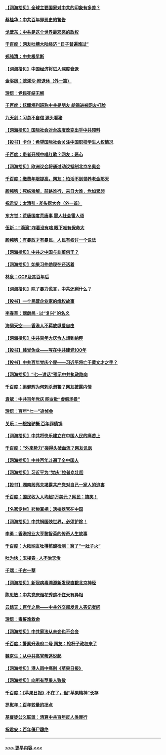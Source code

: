 #### [【网海拾贝】全球主要国家对中共的印象有多差？](../pages/nsc993/n13085788.md?t=07140701) 
#### [蔡桂华：中共百年罪恶史的警告](../pages/nsc993/n13085715.md?t=07140701) 
#### [戈壁东：中共是这个世界最邪恶的政权](../pages/nsc993/n13085641.md?t=07140701) 
#### [千百度：网友吐槽大陆经济 “日子普遍难过”](../pages/nsc993/n13085475.md?t=07140701) 
#### [郑纯清：中共根早断](../pages/nsc993/n13084579.md?t=07140701) 
#### [【网海拾贝】中国经济将进入深度衰退](../pages/nsc993/n13082552.md?t=07140701) 
#### [金浴凤：浣溪沙·盼退休（外一篇）](../pages/nsc993/n13081560.md?t=07140701) 
#### [理悟：党民死结无解](../pages/nsc993/n13081552.md?t=07140701) 
#### [千百度：炫耀塔利班称中共是朋友  胡锡进被网友打脸](../pages/nsc993/n13081538.md?t=07140701) 
#### [九天剑：习总不自信 源头看猪](../pages/nsc993/n13081197.md?t=07140701) 
#### [【网海拾贝】国际社会对台态度改变出乎中共预料](../pages/nsc993/n13080968.md?t=07140701) 
#### [【投书】卡尔：希望国际社会关注中国职校学生人权情况](../pages/nsc993/n13080410.md?t=07140701) 
#### [千百度：患者开颅中唱红歌？网友：恶心](../pages/nsc993/n13080377.md?t=07140701) 
#### [【网海拾贝】欧洲议会将通过动议抵制北京冬奥会](../pages/nsc993/n13078156.md?t=07140701) 
#### [千百度：缴费年限提高，网友：怕活不到领养老金那天](../pages/nsc993/n13078088.md?t=07140701) 
#### [颜纯钩：死结难解，前路难行，来日大难，危如累卵](../pages/nsc993/n13077179.md?t=07140701) 
#### [祝君安：太清引 · 斧头帮大会（外一首）](../pages/nsc993/n13077162.md?t=07140701) 
#### [东方觉：荒唐国度荒唐事 雷人社会雷人语](../pages/nsc993/n13075917.md?t=07140701) 
#### [伍新：“滴滴”咋着没有啥 眼下唯有保命大](../pages/nsc993/n13075894.md?t=07140701) 
#### [颜纯钩：有暴政才有暴民，人民有权讨一个说法](../pages/nsc993/n13075734.md?t=07140701) 
#### [【网海拾贝】中共之中国与韭菜何干？](../pages/nsc993/n13075428.md?t=07140701) 
#### [【网海拾贝】如果习仲勋现在还活着](../pages/nsc993/n13073410.md?t=07140701) 
#### [林泉：CCP及其百年后](../pages/nsc993/n13073226.md?t=07140701) 
#### [【网海拾贝】除了暴力谎言，中共还剩什么？](../pages/nsc993/n13071082.md?t=07140701) 
#### [【投书】一个民营企业家的维权故事](../pages/nsc993/n13070932.md?t=07140701) 
#### [李春草：瑞鹧鸪 · 以“复兴”的名义](../pages/nsc993/n13069984.md?t=07140701) 
#### [海阔天空——香港人不羁放纵爱自由](../pages/nsc993/n13069407.md?t=07140701) 
#### [【网海拾贝】中共百年大庆令人想到纳粹](../pages/nsc993/n13068483.md?t=07140701) 
#### [【投书】贱党伪业——写在中共建党100年](../pages/nsc993/n13067843.md?t=07140701) 
#### [【投书】中共百年党庆个屁——习近平将亡于黄文才之手？](../pages/nsc993/n13067425.md?t=07140701) 
#### [【网海拾贝】“七一讲话”预示中共执政路向](../pages/nsc993/n13066434.md?t=07140701) 
#### [千百度：梁健辉为何刺杀港警？网友披露内情](../pages/nsc993/n13066979.md?t=07140701) 
#### [袁斌：中共百年党庆 网友批“虚假场景”](../pages/nsc993/n13066385.md?t=07140701) 
#### [理悟：百年“七一”追悼会](../pages/nsc993/n13066106.md?t=07140701) 
#### [关乐：一根拴驴橛 百年罪债锅](../pages/nsc993/n13066089.md?t=07140701) 
#### [【网海拾贝】中共将快乐建立在中国人民的痛苦上](../pages/nsc993/n13064939.md?t=07140701) 
#### [千百度：“外来势力”碰得头破血流？网友讥讽](../pages/nsc993/n13064878.md?t=07140701) 
#### [【网海拾贝】中共百年斗遍了全中国人](../pages/nsc993/n13060020.md?t=07140701) 
#### [【网海拾贝】习近平为“党庆”拉普京壮胆](../pages/nsc993/n13057781.md?t=07140701) 
#### [【投书】湖南殷亮夫揭露共产党对自己一家人的迫害](../pages/nsc993/n13057744.md?t=07140701) 
#### [千百度：国民收入人均超1万美元？网民：搞笑！](../pages/nsc993/n13057692.md?t=07140701) 
#### [【名家专栏】悲惨真相：活摘器官在中国](../pages/nsc993/n13056611.md?t=07140701) 
#### [【网海拾贝】中共祸国殃世界，必须铲除！](../pages/nsc993/n13056011.md?t=07140701) 
#### [李勇：香港报业大亨黎智英的传奇人生故事](../pages/nsc993/n13055258.md?t=07140701) 
#### [千百度：大陆网友吐槽核酸检测：窝了“一肚子火”](../pages/nsc993/n13055194.md?t=07140701) 
#### [吐为快：玉楼春 · 人不治天治](../pages/nsc993/n13054028.md?t=07140701) 
#### [千瑞：千古一孽](../pages/nsc993/n13054016.md?t=07140701) 
#### [【网海拾贝】新冠病毒溯源新发现直戳北京神经](../pages/nsc993/n13052425.md?t=07140701) 
#### [陈思敏：中共党庆烟花秀遮不住天有异相](../pages/nsc993/n13052020.md?t=07140701) 
#### [云鹤天：百年之后——中共外交部发言人答记者问](../pages/nsc993/n13051604.md?t=07140701) 
#### [理悟：毒誓难救命](../pages/nsc993/n13051601.md?t=07140701) 
#### [【网海拾贝】中共家法从未变也不会变](../pages/nsc993/n13050366.md?t=07140701) 
#### [千百度：警察升港府二号 网友：枪杆子政权来了](../pages/nsc993/n13050261.md?t=07140701) 
#### [魏京生：从中共高官叛逃说起](../pages/nsc993/n13048997.md?t=07140701) 
#### [【网海拾贝】港人雨中痛别《苹果日报》](../pages/nsc993/n13048941.md?t=07140701) 
#### [【网海拾贝】向所有苹果人致敬](../pages/nsc993/n13046795.md?t=07140701) 
#### [千百度：《苹果日报》不在了，但“苹果精神”长存](../pages/nsc993/n13046703.md?t=07140701) 
#### [罗慰年：百年较量的拐点](../pages/nsc993/n13046542.md?t=07140701) 
#### [基督徒公义联盟：清算中共百年反人类罪行](../pages/nsc993/n13046499.md?t=07140701) 
#### [祝君安：百年僵尸罄绝](../pages/nsc993/n13045595.md?t=07140701) 

----
#### [ >>> 更早内容 <<< ](../indexes/nsc993-earlier.md)
